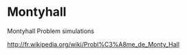 Montyhall
=========

Montyhall Problem simulations

http://fr.wikipedia.org/wiki/Probl%C3%A8me_de_Monty_Hall
